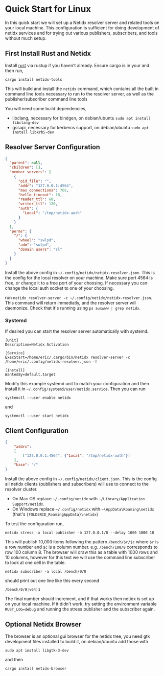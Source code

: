 # Quick Start for Linux

In this quick start we will set up a Netidx resolver server and
related tools on your local machine. This configuration is sufficient
for doing development of netidx services and for trying out various
publishers, subscribers, and tools without much setup.

## First Install Rust and Netidx

Install [rust](https://www.rust-lang.org/tools/install) via rustup if
you haven't already. Ensure cargo is in your and then run,

`cargo install netidx-tools`

This will build and install the `netidx` command, which contains all
the built in command line tools necessary to run to the resolver
server, as well as the publisher/subscriber command line tools

You will need some build dependencies,

- libclang, necessary for bindgen, on debian/ubuntu `sudo apt install libclang-dev`
- gssapi, necessary for kerberos support, on debian/ubuntu `sudo apt install libkrb5-dev`

## Resolver Server Configuration

``` json
{
  "parent": null,
  "children": [],
  "member_servers": [
    {
      "pid_file": "",
      "addr": "127.0.0.1:4564",
      "max_connections": 768,
      "hello_timeout": 10,
      "reader_ttl": 60,
      "writer_ttl": 120,
      "auth": {
        "Local": "/tmp/netidx-auth"
      }
    }
  ],
  "perms": {
    "/": {
      "wheel": "swlpd",
      "adm": "swlpd",
      "domain users": "sl"
    }
  }
}
```

Install the above config in
`~/.config/netidx/netidx-resolver.json`. This is the config for the
local resolver on your machine. Make sure port 4564 is free, or change
it to a free port of your choosing. If necessary you can change the
local auth socket to one of your choosing.

run `netidx resolver-server -c
~/.config/netidx/netidx-resolver.json`. This command will return
immediatly, and the resolver server will daemonize. Check that it's
running using `ps auxwww | grep netidx`.

### Systemd

If desired you can start the resolver server automatically with systemd. 

```
[Unit]
Description=Netidx Activation

[Service]
ExecStart=/home/eric/.cargo/bin/netidx resolver-server -c /home/eric/.config/netidx-resolver.json -f

[Install]
WantedBy=default.target
```

Modify this example systemd unit to match your configuration and then
install it in `~/.config/systemd/user/netidx.service`. Then you can run

`systemctl --user enable netidx`

and

`systemctl --user start netidx`

## Client Configuration

``` json
{
    "addrs":
    [
        ["127.0.0.1:4564", {"Local": "/tmp/netidx-auth"}]
    ],
    "base": "/"
}
```

Install the above config in `~/.config/netidx/client.json`. This is
the config all netidx clients (publishers and subscribers) will use to
connect to the resolver cluster.

- On Mac OS replace `~/.config/netidx` with `~/Library/Application Support/netidx`.
- On Windows replace `~/.config/netidx` with `~\AppData\Roaming\netidx`
  (that's `{FOLDERID_RoamingAppData}\netidx`)

To test the configuration run,

`netidx stress -a local publisher -b 127.0.0.1/0 --delay 1000 1000 10`

This will publish 10,000 items following the pattern `/bench/$r/$c`
where `$r` is a row number and `$c` is a column
number. e.g. `/bench/100/8` corresponds to row 100 column 8. The
browser will draw this as a table with 1000 rows and 10 columns,
however for this test we will use the command line subscriber to look
at one cell in the table.

`netidx subscriber -a local /bench/0/0`

should print out one line like this every second

`/bench/0/0|v64|1`

The final number should increment, and if that works then netidx is
set up on your local machine. If it didn't work, try setting the
environment variable `RUST_LOG=debug` and running the stress publisher
and the subscriber again.

## Optional Netidx Browser

The browser is an optional gui browser for the netidx tree, you need
  gtk development files installed to build it, on debian/ubuntu add those with 

`sudo apt install libgtk-3-dev`

and then

`cargo install netidx-browser`
